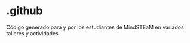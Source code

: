 # .github
Código generado para y por los estudiantes de MindSTEaM en variados talleres y actividades
